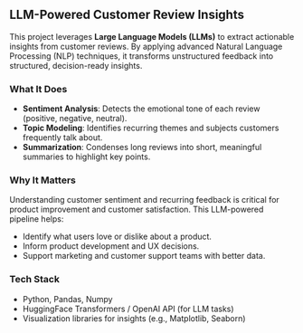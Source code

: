 
## LLM-Powered Customer Review Insights

This project leverages **Large Language Models (LLMs)** to extract actionable insights from customer reviews. By applying advanced Natural Language Processing (NLP) techniques, it transforms unstructured feedback into structured, decision-ready insights.

### What It Does

- **Sentiment Analysis**: Detects the emotional tone of each review (positive, negative, neutral).
- **Topic Modeling**: Identifies recurring themes and subjects customers frequently talk about.
- **Summarization**: Condenses long reviews into short, meaningful summaries to highlight key points.

### Why It Matters

Understanding customer sentiment and recurring feedback is critical for product improvement and customer satisfaction. This LLM-powered pipeline helps:

- Identify what users love or dislike about a product.
- Inform product development and UX decisions.
- Support marketing and customer support teams with better data.

### Tech Stack

- Python, Pandas, Numpy
- HuggingFace Transformers / OpenAI API (for LLM tasks)
- Visualization libraries for insights (e.g., Matplotlib, Seaborn)


